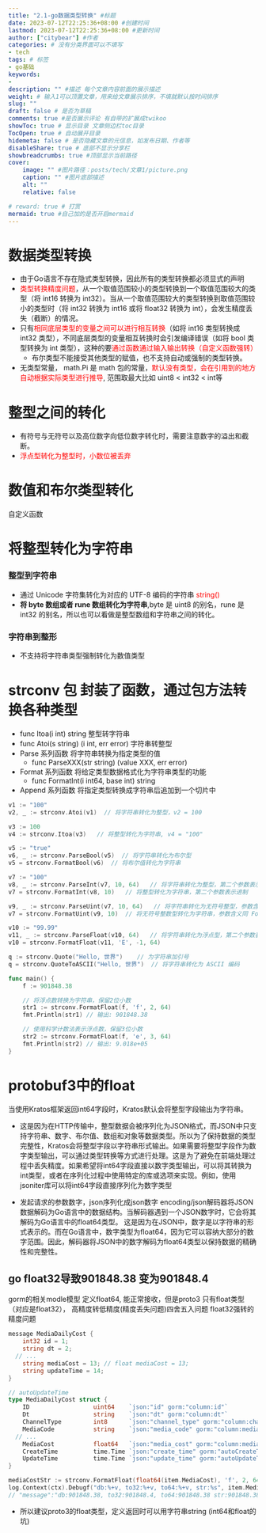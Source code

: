 ```yaml
---
title: "2.1-go数据类型转换" #标题
date: 2023-07-12T22:25:36+08:00 #创建时间
lastmod: 2023-07-12T22:25:36+08:00 #更新时间
author: ["citybear"] #作者
categories: # 没有分类界面可以不填写
- tech
tags: # 标签
- go基础
keywords: 
- 
description: "" #描述 每个文章内容前面的展示描述
weight: # 输入1可以顶置文章，用来给文章展示排序，不填就默认按时间排序
slug: ""
draft: false # 是否为草稿
comments: true #是否展示评论 有自带的扩展成twikoo
showToc: true # 显示目录 文章侧边栏toc目录
TocOpen: true # 自动展开目录
hidemeta: false # 是否隐藏文章的元信息，如发布日期、作者等
disableShare: true # 底部不显示分享栏
showbreadcrumbs: true #顶部显示当前路径
cover:
    image: "" #图片路径：posts/tech/文章1/picture.png
    caption: "" #图片底部描述
    alt: ""
    relative: false

# reward: true # 打赏
mermaid: true #自己加的是否开启mermaid
---
```


# 数据类型转换
- 由于Go语言不存在隐式类型转换，因此所有的类型转换都必须显式的声明
- <font color="red">类型转换精度问题</font>，从一个取值范围较小的类型转换到一个取值范围较大的类型（将 int16 转换为 int32）。当从一个取值范围较大的类型转换到取值范围较小的类型时（将 int32 转换为 int16 或将 float32 转换为 int），会发生精度丢失（截断）的情况。
- 只有<font color="red">相同底层类型的变量之间可以进行相互转换</font>（如将 int16 类型转换成 int32 类型），不同底层类型的变量相互转换时会引发编译错误（如将 bool 类型转换为 int 类型），这种的要<font color="red">通过函数通过输入输出转换（自定义函数强转）</font>
  - 布尔类型不能接受其他类型的赋值，也不支持自动或强制的类型转换。
- 无类型常量， math.Pi 是 math 包的常量，<font color="red">默认没有类型，会在引用到的地方自动根据实际类型进行推导</font>, 范围取最大比如 uint8 < int32 < int等

# 整型之间的转化
- 有符号与无符号以及高位数字向低位数字转化时，需要注意数字的溢出和截断。
- <font color="red">浮点型转化为整型时，小数位被丢弃</font>

# 数值和布尔类型转化
自定义函数

# 将整型转化为字符串
### 整型到字符串
- 通过 Unicode 字符集转化为对应的 UTF-8 编码的字符串 <font color="red">string()</font>
- **将 byte 数组或者 rune 数组转化为字符串**,byte 是 uint8 的别名，rune 是 int32 的别名，所以也可以看做是整型数组和字符串之间的转化。
### 字符串到整形
- 不支持将字符串类型强制转化为数值类型
  
# strconv 包 封装了函数，通过包方法转换各种类型

- func Itoa(i int) string 整型转字符串
- func Atoi(s string) (i int, err error) 字符串转整型
- Parse 系列函数 将字符串转换为指定类型的值 
  - func ParseXXX(str string) (value XXX, err error)  
- Format 系列函数 将给定类型数据格式化为字符串类型的功能 
  - func FormatInt(i int64, base int) string
- Append 系列函数 将指定类型转换成字符串后追加到一个切片中

``` go
v1 := "100"
v2, _ := strconv.Atoi(v1)  // 将字符串转化为整型，v2 = 100

v3 := 100
v4 := strconv.Itoa(v3)   // 将整型转化为字符串, v4 = "100"

v5 := "true"
v6, _ := strconv.ParseBool(v5)  // 将字符串转化为布尔型
v5 = strconv.FormatBool(v6)  // 将布尔值转化为字符串

v7 := "100"
v8, _ := strconv.ParseInt(v7, 10, 64)   // 将字符串转化为整型，第二个参数表示进制，第三个参数表示最大位数
v7 = strconv.FormatInt(v8, 10)   // 将整型转化为字符串，第二个参数表示进制

v9, _ := strconv.ParseUint(v7, 10, 64)   // 将字符串转化为无符号整型，参数含义同 ParseInt
v7 = strconv.FormatUint(v9, 10)  // 将无符号整数型转化为字符串，参数含义同 FormatInt

v10 := "99.99"
v11, _ := strconv.ParseFloat(v10, 64)   // 将字符串转化为浮点型，第二个参数表示精度
v10 = strconv.FormatFloat(v11, 'E', -1, 64)

q := strconv.Quote("Hello, 世界")    // 为字符串加引号
q = strconv.QuoteToASCII("Hello, 世界")  // 将字符串转化为 ASCII 编码
```

``` go
func main() {
    f := 901848.38

    // 将浮点数转换为字符串，保留2位小数
    str1 := strconv.FormatFloat(f, 'f', 2, 64)
    fmt.Println(str1) // 输出: 901848.38

    // 使用科学计数法表示浮点数，保留3位小数
    str2 := strconv.FormatFloat(f, 'e', 3, 64)
    fmt.Println(str2) // 输出: 9.018e+05
}
```

# protobuf3中的float

当使用Kratos框架返回int64字段时，Kratos默认会将整型字段输出为字符串。

- 这是因为在HTTP传输中，整型数据会被序列化为JSON格式，而JSON中只支持字符串、数字、布尔值、数组和对象等数据类型。所以为了保持数据的类型完整性，Kratos会将整型字段以字符串形式输出。如果需要将整型字段作为数字类型输出，可以通过类型转换等方式进行处理。这是为了避免在前端处理过程中丢失精度。如果希望将int64字段直接以数字类型输出，可以将其转换为int类型，或者在序列化过程中使用特定的库或选项来实现。例如，使用jsoniter库可以将int64字段直接序列化为数字类型

- 发起请求的参数数字，json序列化成json数字
encoding/json解码器将JSON数据解码为Go语言中的数据结构。当解码器遇到一个JSON数字时，它会将其解码为Go语言中的float64类型。
这是因为在JSON中，数字是以字符串的形式表示的。而在Go语言中，数字类型为float64，因为它可以容纳大部分的数字范围。因此，解码器将JSON中的数字解码为float64类型以保持数据的精确性和完整性。



## go float32导致901848.38 变为901848.4

gorm的相关modle模型 定义float64, 能正常接收，但是proto3 只有float类型（对应是float32），
高精度转低精度(精度丢失问题)四舍五入问题 float32强转的精度问题

``` go
message MediaDailyCost {
	int32 id = 1;
	string dt = 2;
  // ...
	string mediaCost = 13; // float mediaCost = 13;
	string updateTime = 14;
}

// autoUpdateTime
type MediaDailyCost struct {
	ID                  uint64    `json:"id" gorm:"column:id"`
	Dt                  string    `json:"dt" gorm:"column:dt"`                                         // 日期YYYY-MM-DD
	ChannelType         int8      `json:"channel_type" gorm:"column:channel_type"`                     // 渠道类型 信息流 商城 搜索广告 cpa
	MediaCode           string    `json:"media_code" gorm:"column:media_code"`                         // 媒体代码
  // ...
	MediaCost           float64   `json:"media_cost" gorm:"column:media_cost"`                         // 媒体日消耗
	CreateTime          time.Time `json:"create_time" gorm:"autoCreateTime"`                           // 创建时间
	UpdateTime          time.Time `json:"update_time" gorm:"autoUpdateTime"`                           // 更新时间
}

mediaCostStr := strconv.FormatFloat(float64(item.MediaCost), 'f', 2, 64)
log.Context(ctx).Debugf("db:%+v, to32:%+v, to64:%+v, str:%s", item.MediaCost, float32(item.MediaCost), float64(item.MediaCost), mediaCostStr)
// "message":"db:901848.38, to32:901848.4, to64:901848.38 str:901848.38
```

- 所以建议proto3的float类型，定义返回时可以用字符串string (int64和float的坑)
